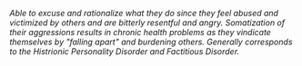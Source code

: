 *Able to excuse and rationalize what they do since they feel abused and victimized by others and are bitterly resentful and angry. Somatization of their aggressions results in chronic health problems as they vindicate themselves by "falling apart" and burdening others. Generally corresponds to the Histrionic Personality Disorder and Factitious Disorder.*
